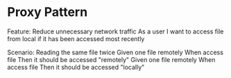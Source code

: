 # Proxy Pattern

Feature: Reduce unnecessary network traffic
  As a user
  I want to access file from local if it has been accessed most recently
  
  Scenario: Reading the same file twice
    Given one file remotely
    When access file
    Then it should be accessed "remotely"
    Given one file remotely
    When access file
    Then it should be accessed "locally"    